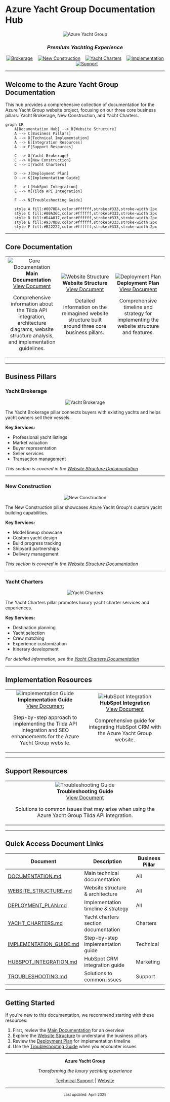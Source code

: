 # Azure Yacht Group Documentation Hub

<div align="center">
  
![Azure Yacht Group](https://via.placeholder.com/800x200/0078D4/ffffff?text=Azure+Yacht+Group)

### *Premium Yachting Experience*

</div>

<div align="center">
  
[<img src="https://via.placeholder.com/180x100/0078D4/ffffff?text=Brokerage" alt="Brokerage" />](#yacht-brokerage) &nbsp;&nbsp;
[<img src="https://via.placeholder.com/180x100/00A36C/ffffff?text=New+Construction" alt="New Construction" />](#new-construction) &nbsp;&nbsp;
[<img src="https://via.placeholder.com/180x100/D4A017/ffffff?text=Yacht+Charters" alt="Yacht Charters" />](#yacht-charters) &nbsp;&nbsp;
[<img src="https://via.placeholder.com/180x100/9370DB/ffffff?text=Implementation" alt="Implementation" />](#implementation-resources) &nbsp;&nbsp;
[<img src="https://via.placeholder.com/180x100/B22222/ffffff?text=Support" alt="Support" />](#support-resources)

</div>

---

## Welcome to the Azure Yacht Group Documentation

This hub provides a comprehensive collection of documentation for the Azure Yacht Group website project, focusing on our three core business pillars: Yacht Brokerage, New Construction, and Yacht Charters.

```mermaid
graph LR
    A[Documentation Hub] --> B[Website Structure]
    A --> C[Business Pillars]
    A --> D[Technical Implementation]
    A --> E[Integration Resources]
    A --> F[Support Resources]
    
    C --> G[Yacht Brokerage]
    C --> H[New Construction]
    C --> I[Yacht Charters]
    
    D --> J[Deployment Plan]
    D --> K[Implementation Guide]
    
    E --> L[HubSpot Integration]
    E --> M[Tilda API Integration]
    
    F --> N[Troubleshooting Guide]
    
    style A fill:#0078D4,color:#ffffff,stroke:#333,stroke-width:2px
    style C fill:#00A36C,color:#ffffff,stroke:#333,stroke-width:2px
    style D fill:#D4A017,color:#ffffff,stroke:#333,stroke-width:2px
    style E fill:#9370DB,color:#ffffff,stroke:#333,stroke-width:2px
    style F fill:#B22222,color:#ffffff,stroke:#333,stroke-width:2px
```

---

## Core Documentation

<div align="center">
<table>
  <tr>
    <td width="33%" align="center">
      <img src="https://via.placeholder.com/100x100/0078D4/ffffff?text=📋" alt="Core Documentation"/><br/>
      <strong>Main Documentation</strong><br/>
      <a href="DOCUMENTATION.md">View Document</a>
      <p>Comprehensive information about the Tilda API integration, architecture diagrams, website structure analysis, and implementation guidelines.</p>
    </td>
    <td width="33%" align="center">
      <img src="https://via.placeholder.com/100x100/00A36C/ffffff?text=🏗️" alt="Website Structure"/><br/>
      <strong>Website Structure</strong><br/>
      <a href="WEBSITE_STRUCTURE.md">View Document</a>
      <p>Detailed information on the reimagined website structure built around three core business pillars.</p>
    </td>
    <td width="33%" align="center">
      <img src="https://via.placeholder.com/100x100/D4A017/ffffff?text=🚀" alt="Deployment Plan"/><br/>
      <strong>Deployment Plan</strong><br/>
      <a href="DEPLOYMENT_PLAN.md">View Document</a>
      <p>Comprehensive timeline and strategy for implementing the website structure and features.</p>
    </td>
  </tr>
</table>
</div>

---

## Business Pillars

### Yacht Brokerage

<div align="center">
  
![Yacht Brokerage](https://via.placeholder.com/800x200/0078D4/ffffff?text=Yacht+Brokerage+Services)

</div>

The Yacht Brokerage pillar connects buyers with existing yachts and helps yacht owners sell their vessels.

**Key Services:**
- Professional yacht listings
- Market valuation
- Buyer representation
- Seller services
- Transaction management

*This section is covered in the [Website Structure Documentation](WEBSITE_STRUCTURE.md#1-yacht-brokerage-pillar)*

---

### New Construction

<div align="center">
  
![New Construction](https://via.placeholder.com/800x200/00A36C/ffffff?text=New+Construction)

</div>

The New Construction pillar showcases Azure Yacht Group's custom yacht building capabilities.

**Key Services:**
- Model lineup showcase
- Custom yacht design
- Build progress tracking
- Shipyard partnerships
- Delivery management

*This section is covered in the [Website Structure Documentation](WEBSITE_STRUCTURE.md#2-new-construction-pillar)*

---

### Yacht Charters

<div align="center">
  
![Yacht Charters](https://via.placeholder.com/800x200/D4A017/ffffff?text=Yacht+Charters)

</div>

The Yacht Charters pillar promotes luxury yacht charter services and experiences.

**Key Services:**
- Destination planning
- Yacht selection
- Crew matching
- Experience customization
- Itinerary development

*For detailed information, see the [Yacht Charters Documentation](YACHT_CHARTERS.md)*

---

## Implementation Resources

<div align="center">
<table>
  <tr>
    <td width="50%" align="center">
      <img src="https://via.placeholder.com/100x100/9370DB/ffffff?text=📝" alt="Implementation Guide"/><br/>
      <strong>Implementation Guide</strong><br/>
      <a href="IMPLEMENTATION_GUIDE.md">View Document</a>
      <p>Step-by-step approach to implementing the Tilda API integration and SEO enhancements for the Azure Yacht Group website.</p>
    </td>
    <td width="50%" align="center">
      <img src="https://via.placeholder.com/100x100/9370DB/ffffff?text=🔄" alt="HubSpot Integration"/><br/>
      <strong>HubSpot Integration</strong><br/>
      <a href="HUBSPOT_INTEGRATION.md">View Document</a>
      <p>Comprehensive guide for integrating HubSpot CRM with the Azure Yacht Group website.</p>
    </td>
  </tr>
</table>
</div>

---

## Support Resources

<div align="center">
<table>
  <tr>
    <td width="100%" align="center">
      <img src="https://via.placeholder.com/100x100/B22222/ffffff?text=🛠️" alt="Troubleshooting Guide"/><br/>
      <strong>Troubleshooting Guide</strong><br/>
      <a href="TROUBLESHOOTING.md">View Document</a>
      <p>Solutions to common issues that may arise when using the Azure Yacht Group Tilda API integration.</p>
    </td>
  </tr>
</table>
</div>

---

## Quick Access Document Links

| Document | Description | Business Pillar |
|----------|-------------|----------------|
| [DOCUMENTATION.md](DOCUMENTATION.md) | Main technical documentation | All |
| [WEBSITE_STRUCTURE.md](WEBSITE_STRUCTURE.md) | Website structure & architecture | All |
| [DEPLOYMENT_PLAN.md](DEPLOYMENT_PLAN.md) | Implementation timeline & strategy | All |
| [YACHT_CHARTERS.md](YACHT_CHARTERS.md) | Yacht charters section documentation | Charters |
| [IMPLEMENTATION_GUIDE.md](IMPLEMENTATION_GUIDE.md) | Step-by-step implementation guide | Technical |
| [HUBSPOT_INTEGRATION.md](HUBSPOT_INTEGRATION.md) | HubSpot CRM integration guide | Marketing |
| [TROUBLESHOOTING.md](TROUBLESHOOTING.md) | Solutions to common issues | Support |

---

## Getting Started

If you're new to this documentation, we recommend starting with these resources:

1. First, review the [Main Documentation](DOCUMENTATION.md) for an overview
2. Explore the [Website Structure](WEBSITE_STRUCTURE.md) to understand the business pillars
3. Review the [Deployment Plan](DEPLOYMENT_PLAN.md) for implementation timeline
4. Use the [Troubleshooting Guide](TROUBLESHOOTING.md) when you encounter issues

---

<div align="center">
  
**Azure Yacht Group**

*Transforming the luxury yachting experience*

[Technical Support](mailto:support@azureyachtgroup.com) | [Website](https://azureyachtgroup.com)

</div>

---

<div align="center">
  <small>Last updated: April 2025</small>
</div> 